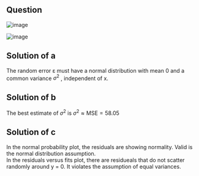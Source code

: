 ## Question
![image](https://github.com/user-attachments/assets/906be383-94c2-447b-b730-d239615546e8)

![image](https://github.com/user-attachments/assets/60c7b83f-13e4-4100-99b0-80d3cf5e4153)

## Solution of a
The random error ε must have a normal distribution with mean 0 and a common variance $\sigma^2$ , independent of x.

## Solution of b
The best estimate of $\sigma^2$ is $\sigma^2 \approx \text{MSE} = 58.05$

## Solution of c
In the normal probability plot, the residuals are showing normality. Valid is the normal distribution assumption.  
In the residuals versus fits plot, there are residueals that do not scatter randomly around y = 0. It violates the assumption of equal variances.
